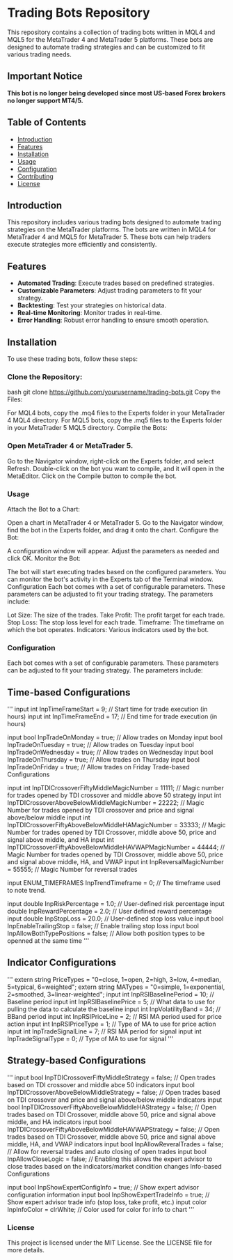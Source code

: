 # Trading Bots Repository

This repository contains a collection of trading bots written in MQL4 and MQL5 for the MetaTrader 4 and MetaTrader 5 platforms. These bots are designed to automate trading strategies and can be customized to fit various trading needs.

## Important Notice

**This bot is no longer being developed since most US-based Forex brokers no longer support MT4/5.**

## Table of Contents

- [Introduction](#introduction)
- [Features](#features)
- [Installation](#installation)
- [Usage](#usage)
- [Configuration](#configuration)
- [Contributing](#contributing)
- [License](#license)

## Introduction

This repository includes various trading bots designed to automate trading strategies on the MetaTrader platforms. The bots are written in MQL4 for MetaTrader 4 and MQL5 for MetaTrader 5. These bots can help traders execute strategies more efficiently and consistently.

## Features

- **Automated Trading**: Execute trades based on predefined strategies.
- **Customizable Parameters**: Adjust trading parameters to fit your strategy.
- **Backtesting**: Test your strategies on historical data.
- **Real-time Monitoring**: Monitor trades in real-time.
- **Error Handling**: Robust error handling to ensure smooth operation.

## Installation

To use these trading bots, follow these steps:

### **Clone the Repository**:
bash
git clone https://github.com/yourusername/trading-bots.git
Copy the Files:

For MQL4 bots, copy the .mq4 files to the Experts folder in your MetaTrader 4 MQL4 directory.
For MQL5 bots, copy the .mq5 files to the Experts folder in your MetaTrader 5 MQL5 directory.
Compile the Bots:

### Open MetaTrader 4 or MetaTrader 5.
Go to the Navigator window, right-click on the Experts folder, and select Refresh.
Double-click on the bot you want to compile, and it will open in the MetaEditor.
Click on the Compile button to compile the bot.

### Usage
Attach the Bot to a Chart:

Open a chart in MetaTrader 4 or MetaTrader 5.
Go to the Navigator window, find the bot in the Experts folder, and drag it onto the chart.
Configure the Bot:

A configuration window will appear. Adjust the parameters as needed and click OK.
Monitor the Bot:

The bot will start executing trades based on the configured parameters.
You can monitor the bot's activity in the Experts tab of the Terminal window.
Configuration
Each bot comes with a set of configurable parameters. These parameters can be adjusted to fit your trading strategy. The parameters include:

Lot Size: The size of the trades.
Take Profit: The profit target for each trade.
Stop Loss: The stop loss level for each trade.
Timeframe: The timeframe on which the bot operates.
Indicators: Various indicators used by the bot.

### Configuration

Each bot comes with a set of configurable parameters. These parameters can be adjusted to fit your trading strategy. The parameters include:

## Time-based Configurations
'''
input int InpTimeFrameStart = 9;                                           // Start time for trade execution (in hours)
input int InpTimeFrameEnd = 17;                                            // End time for trade execution (in hours)

input bool InpTradeOnMonday = true;                                        // Allow trades on Monday
input bool InpTradeOnTuesday = true;                                        // Allow trades on Tuesday
input bool InpTradeOnWednesday = true;                                     // Allow trades on Wednesday
input bool InpTradeOnThursday = true;                                      // Allow trades on Thursday
input bool InpTradeOnFriday = true;                                        // Allow trades on Friday
Trade-based Configurations

input int InpTDICrossoverFiftyMiddleMagicNumber = 11111;     				   // Magic number for trades opened by TDI crossover and middle above 50 strategy
input int InpTDICrossoverAboveBelowMiddleMagicNumber = 22222;              // Magic Number for trades opened by TDI crossover and price and signal above/below middle
input int InpTDICrossoverFiftyAboveBelowMiddleHAMagicNumber = 33333;       // Magic Number for trades opened by TDI Crossover, middle above 50, price and signal above middle, and HA
input int InpTDICrossoverFiftyAboveBelowMiddleHAVWAPMagicNumber = 44444;   // Magic Number for trades opened by TDI Crossover, middle above 50, price and signal above middle, HA, and VWAP
input int InpReversalMagicNumber = 55555;                                  // Magic Number for reversal trades

input ENUM_TIMEFRAMES InpTrendTimeframe = 0;                               // The timeframe used to note trend.

input double InpRiskPercentage = 1.0;                                      // User-defined risk percentage
input double InpRewardPercentage = 2.0;                                    // User defined reward percentage
input double InpStopLoss = 20.0;                                           // User-defined  stop loss value
input bool InpEnableTrailingStop = false;                                  // Enable trailing stop loss
input bool InpAllowBothTypePositions = false;                              // Allow both position types to be openned at the same time
'''

## Indicator Configurations
'''
extern string PriceTypes = "0=close, 1=open, 2=high, 3=low, 4=median, 5=typical, 6=weighted";
extern string MATypes = "0=simple, 1=exponential, 2=smoothed, 3=linear-weighted";
input int InpRSIBaselinePeriod = 10;                                       // Baseline period
input int InpRSIBaselinePrice = 5;                                         // What data to use for pulling the data to calculate the baseline
input int InpVolatilityBand = 34;                                          // BBand period
input int InpRSIPriceLine = 2;                                             // RSI MA period used for price action
input int InpRSIPriceType = 1;                                             // Type of MA to use for price action
input int InpTradeSignalLine = 7;                                          // RSI MA period for signal
input int InpTradeSignalType = 0;                                          // Type of MA to use for signal
'''

## Strategy-based Configurations
'''
input bool InpTDICrossoverFiftyMiddleStrategy = false;      				   // Open trades based on TDI crossover and middle abce 50 indicators
input bool InpTDICrossoverAboveBelowMiddleStrategy = false;             	// Open trades based on TDI crossover and price and signal above/below middle indicators
input bool InpTDICrossoverFiftyAboveBelowMiddleHAStrategy = false;         // Open trades based on TDI Crossover, middle above 50, price and signal above middle, and HA indicators
input bool InpTDICrossoverFiftyAboveBelowMiddleHAVWAPStrategy = false;     // Open trades based on TDI Crossover, middle above 50, price and signal above middle, HA, and VWAP indicators
input bool InpAllowReveralTrades = false;                                  // Allow for reversal trades and auto closing of open trades
input bool InpAllowCloseLogic = false;                                     // Enabling this allows the expert advisor to close trades based on the indicators/market condition changes
Info-based Configurations

input bool InpShowExpertConfigInfo = true;                                 // Show expert advisor configuration information
input bool InpShowExpertTradeInfo = true;                                  // Show expert advisor trade info (stop loss, take profit, etc.)
input color InpInfoColor = clrWhite;                                       // Color used for color for info to chart
'''

### License

This project is licensed under the MIT License. See the LICENSE file for more details.
